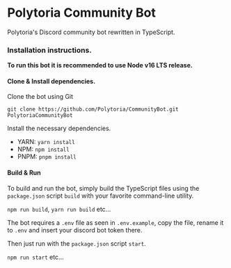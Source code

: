 # Polytoria Community Bot

Polytoria's Discord community bot rewritten in TypeScript.


### Installation instructions.

**To run this bot it is recommended to use Node v16 LTS release.**

#### Clone & Install dependencies.

Clone the bot using Git
```
git clone https://github.com/Polytoria/CommunityBot.git PolytoriaCommunityBot
```
Install the necessary dependencies.
- YARN: `yarn install`
- NPM: `npm install`
- PNPM: `pnpm install`

#### Build & Run
To build and run the bot, simply build the TypeScript files using the `package.json` script `build` with your favorite command-line utility.

`npm run build`, `yarn run build` etc...

The bot requires a `.env` file as seen in `.env.example`, copy the file, rename it to `.env` and insert your discord bot token there.

Then just run with the `package.json` script `start`.

`npm run start` etc...
